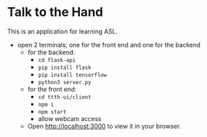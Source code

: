 # Talk to the Hand

This is an application for learning ASL.

- open 2 terminals; one for the front end and one for the backend
  - for the backend:
    - `cd flask-api`
    - `pip install flask`
    - `pip install tensorflow`
    - `python3 server.py`
  - for the front end:
    - `cd ttth-ui/client`
    - `npm i`
    - `npm start`
    - allow webcam access
  - Open [http://localhost:3000](http://localhost:3000) to view it in your browser.


